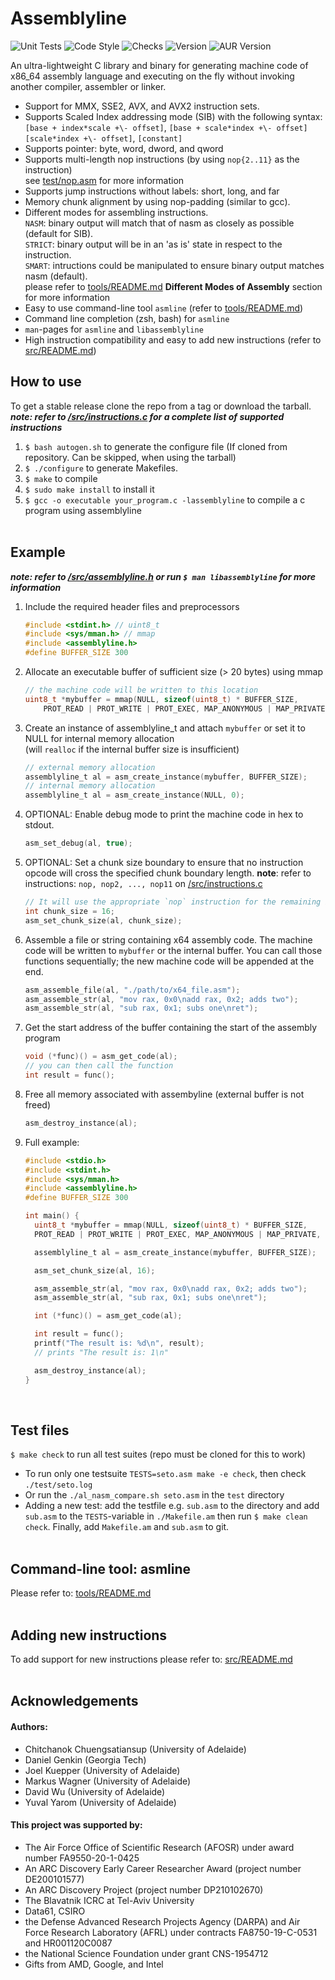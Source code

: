 # Assemblyline
![Unit Tests](https://github.com/0xADE1A1DE/AssemblyLine/actions/workflows/c-check.yml/badge.svg)
![Code Style](https://github.com/0xADE1A1DE/AssemblyLine/actions/workflows/clang-format-check.yml/badge.svg)
![Checks](https://img.shields.io/github/checks-status/0xADE1A1DE/AssemblyLine/main?logo=github&style=flat)
![Version](https://img.shields.io/github/v/release/0xADE1A1DE/AssemblyLine?logo=github&style=flat)
![AUR Version](https://img.shields.io/aur/version/assemblyline-bin?logo=github&style=flat)



An ultra-lightweight C library and binary for generating machine code of x86\_64 assembly language and executing on the fly without invoking another compiler, assembler or linker.

* Support for MMX, SSE2, AVX, and AVX2 instruction sets.
* Supports Scaled Index addressing mode (SIB) with the following syntax:  
`[base + index*scale +\- offset]`, `[base + scale*index +\- offset]`  
`[scale*index +\- offset]`, `[constant]`
* Supports pointer: byte, word, dword, and qword
* Supports multi-length nop instructions (by using `nop{2..11}` as the instruction)  
  see [test/nop.asm](test/nop.asm) for more information
* Supports jump instructions without labels: short, long, and far
* Memory chunk alignment by using nop-padding (similar to gcc).
* Different modes for assembling instructions.  
`NASM`: binary output will match that of nasm as closely as possible (default for SIB).  
`STRICT`: binary output will be in an 'as is' state in respect to the instruction.  
`SMART`: intructions could be manipulated to ensure binary output matches nasm (default).  
please refer to [tools/README.md](/tools/README.md) **Different Modes of Assembly** section for more information
* Easy to use command-line tool `asmline` (refer to [tools/README.md](/tools/README.md)) 
* Command line completion (zsh, bash) for `asmline`
* `man`-pages for `asmline` and `libassemblyline`
* High instruction compatibility and easy to add new instructions (refer to [src/README.md](src/README.md))    

## How to use

To get a stable release clone the repo from a tag or download the tarball. <br> 
***note: refer to [/src/instructions.c](/src/instructions.c) for a complete list of supported instructions***

1. `$ bash autogen.sh` to generate the configure file (If cloned from repository. Can be skipped, when using the tarball)
1. `$ ./configure` to generate Makefiles.
1. `$ make` to compile
1. `$ sudo make install` to install it
1. `$ gcc -o executable your_program.c -lassemblyline` to compile a c program using assemblyline<br><br>   

## Example
  
***note: refer to [/src/assemblyline.h](/src/assemblyline.h) or run `$ man libassemblyline` for more information***

1. Include the required header files and preprocessors
    ```c
    #include <stdint.h> // uint8_t
    #include <sys/mman.h> // mmap
    #include <assemblyline.h>
    #define BUFFER_SIZE 300
    ```
1. Allocate an executable buffer of sufficient size (> 20 bytes) using mmap
    ```c
    // the machine code will be written to this location
    uint8_t *mybuffer = mmap(NULL, sizeof(uint8_t) * BUFFER_SIZE,
        PROT_READ | PROT_WRITE | PROT_EXEC, MAP_ANONYMOUS | MAP_PRIVATE, -1, 0);
    ```
1. Create an instance of assemblyline\_t and attach `mybuffer` or set it to NULL for internal memory allocation   
   (will `realloc` if the internal buffer size is insufficient)
    ```c
    // external memory allocation
    assemblyline_t al = asm_create_instance(mybuffer, BUFFER_SIZE);
    // internal memory allocation
    assemblyline_t al = asm_create_instance(NULL, 0);
    ```
1. OPTIONAL: Enable debug mode to print the machine code in hex to stdout.
    ```c
    asm_set_debug(al, true);
    ```
1. OPTIONAL: Set a chunk size boundary to ensure that no instruction opcode will cross the specified chunk boundary length.
    **note**: refer to instructions: `nop, nop2, ..., nop11` on [/src/instructions.c](/src/instructions.c)
    ```c
    // It will use the appropriate `nop` instruction for the remaining bytes to fill the chunk boundry.
    int chunk_size = 16;
    asm_set_chunk_size(al, chunk_size);
    ```
1. Assemble a file or string containing x64 assembly code. The machine code will be written to `mybuffer` or the internal buffer.
   You can call those functions sequentially; the new machine code will be appended at the end.
    ```c
    asm_assemble_file(al, "./path/to/x64_file.asm");
    asm_assemble_str(al, "mov rax, 0x0\nadd rax, 0x2; adds two");
    asm_assemble_str(al, "sub rax, 0x1; subs one\nret");
    ```
1. Get the start address of the buffer containing the start of the assembly program
    ```c
    void (*func)() = asm_get_code(al);
    // you can then call the function
    int result = func();
    ```
1. Free all memory associated with assembyline (external buffer is not freed)
    ```c
    asm_destroy_instance(al);
    ```
1. Full example:
    ```c
    #include <stdio.h>
    #include <stdint.h>
    #include <sys/mman.h>
    #include <assemblyline.h>
    #define BUFFER_SIZE 300
    
    int main() {
      uint8_t *mybuffer = mmap(NULL, sizeof(uint8_t) * BUFFER_SIZE,
	  PROT_READ | PROT_WRITE | PROT_EXEC, MAP_ANONYMOUS | MAP_PRIVATE, -1, 0);
    
      assemblyline_t al = asm_create_instance(mybuffer, BUFFER_SIZE); 
    
      asm_set_chunk_size(al, 16); 
    
      asm_assemble_str(al, "mov rax, 0x0\nadd rax, 0x2; adds two");
      asm_assemble_str(al, "sub rax, 0x1; subs one\nret");
 
      int (*func)() = asm_get_code(al);
    
      int result = func();
      printf("The result is: %d\n", result); 
      // prints "The result is: 1\n"

      asm_destroy_instance(al);
    }
    ```
    <br>
## Test files

`$ make check` to run all test suites (repo must be cloned for this to work)

* To run only one testsuite `TESTS=seto.asm make -e check`, then check `./test/seto.log`
* Or run the `./al_nasm_compare.sh seto.asm` in the `test` directory
* Adding a new test: add the testfile e.g. `sub.asm` to the directory and add `sub.asm` to the `TESTS`-variable in `./Makefile.am`
then run `$ make clean check`. Finally, add `Makefile.am` and `sub.asm` to git.<br><br> 

## Command-line tool: asmline

Please refer to: [tools/README.md](/tools/README.md)<br><br>     
  
## Adding new instructions

To add support for new instructions please refer to: [src/README.md](/src/README.md)<br><br>  

## Acknowledgements
#### Authors:
* Chitchanok Chuengsatiansup (University of Adelaide)
* Daniel Genkin (Georgia Tech)
* Joel Kuepper (University of Adelaide)
* Markus Wagner (University of Adelaide)
* David Wu (University of Adelaide)  
* Yuval Yarom (University of Adelaide)


#### This project was supported by:  
* The Air Force Office of Scientific Research (AFOSR) under award number FA9550-20-1-0425
* An ARC Discovery Early Career Researcher Award (project number DE200101577) 
* An ARC Discovery Project (project number DP210102670)  
* The Blavatnik ICRC at Tel-Aviv University  
* Data61, CSIRO
* the Defense Advanced Research Projects Agency (DARPA) and Air Force Research Laboratory (AFRL) under contracts FA8750-19-C-0531 and HR001120C0087
* the National Science Foundation under grant CNS-1954712
* Gifts from AMD, Google, and Intel  
